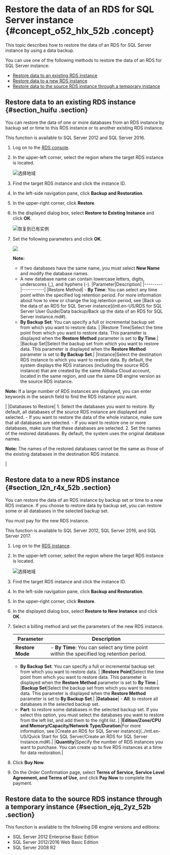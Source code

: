 # Restore the data of an RDS for SQL Server instance {#concept_o52_hlx_52b .concept}

This topic describes how to restore the data of an RDS for SQL Server instance by using a data backup.

You can use one of the following methods to restore the data of an RDS for SQL Server instance:

-   [Restore data to an existing RDS instance](#section_huifu)
-   [Restore data to a new RDS instance](#section_l2n_r4x_52b)
-   [Restore data to the source RDS instance through a temporary instance](#section_ejq_2yz_52b)

## Restore data to an existing RDS instance {#section_huifu .section}

You can restore the data of one or more databases from an RDS instance by backup set or time to this RDS instance or to another existing RDS instance.

This function is available to SQL Server 2012 and SQL Server 2016.

1.  Log on to the [RDS console](https://rds.console.aliyun.com/).
2.  In the upper-left corner, select the region where the target RDS instance is located.

    ![选择地域](http://static-aliyun-doc.oss-cn-hangzhou.aliyuncs.com/assets/img/7814/156895777736543_en-US.png)

3.  Find the target RDS instance and click the instance ID.
4.  In the left-side navigation pane, click **Backup and Restoration**.
5.  In the upper-right corner, click **Restore**.
6.  In the displayed dialog box, select **Restore to Existing Instance** and click **OK**.

    ![恢复到已有实例](http://static-aliyun-doc.oss-cn-hangzhou.aliyuncs.com/assets/img/17685/156895777710029_en-US.png)

7.  Set the following parameters and click **OK**.

    ![](http://static-aliyun-doc.oss-cn-hangzhou.aliyuncs.com/assets/img/17685/156895777710031_en-US.png)

    **Note:** 

    -   If two databases have the same name, you must select **New Name** and modify the database names.
    -   A new database name can contain lowercase letters, digits, underscores \(\_\), and hyphens \(-\).
    |Parameter|Description|
    |---------|-----------|
    |Restore Method|     -   **By Time**: You can select any time point within the specified log retention period. For more information about how to view or change the log retention period, see [Back up the data of an RDS for SQL Server instance](intl.en-US/RDS for SQL Server User Guide/Data backup/Back up the data of an RDS for SQL Server instance.md#).
    -   **By Backup Set**: You can specify a full or incremental backup set from which you want to restore data.
 |
    |Restore Time|Select the time point from which you want to restore data. This parameter is displayed when the **Restore Method** parameter is set to **By Time**.|
    |Backup Set|Select the backup set from which you want to restore data. This parameter is displayed when the **Restore Method** parameter is set to **By Backup Set**.|
    |Instance|Select the destination RDS instance to which you want to restore data. By default, the system displays the RDS instances \(including the source RDS instance\) that are created by the same Alibaba Cloud account, located in the same region, and use the same DB engine version as the source RDS instance.

 **Note:** If a large number of RDS instances are displayed, you can enter keywords in the search field to find the RDS instance you want.

 |
    |Databases to Restore|     1.  Select the databases you want to restore. By default, all databases of the source RDS instance are displayed and selected.
        -   If you want to restore the data of the whole instance, make sure that all databases are selected.
        -   If you want to restore one or more databases, make sure that these databases are selected.
    2.  Set the names of the restored databases. By default, the system uses the original database names.

**Note:** The names of the restored databases cannot be the same as those of the existing databases in the destination RDS instance.

 |


## Restore data to a new RDS instance {#section_l2n_r4x_52b .section}

You can restore the data of an RDS instance by backup set or time to a new RDS instance. If you choose to restore data by backup set, you can restore some or all databases in the selected backup set.

You must pay for the new RDS instance.

This function is available to SQL Server 2012, SQL Server 2016, and SQL Server 2017.

1.  Log on to the [RDS instance](https://rds.console.aliyun.com/).
2.  In the upper-left corner, select the region where the target RDS instance is located.

    ![选择地域](http://static-aliyun-doc.oss-cn-hangzhou.aliyuncs.com/assets/img/7814/156895777736543_en-US.png)

3.  Find the target RDS instance and click the instance ID.
4.  In the left-side navigation pane, click **Backup and Restoration**.
5.  In the upper-right corner, click **Restore**.
6.  In the displayed dialog box, select **Restore to New Instance** and click **OK**.
7.  Select a billing method and set the parameters of the new RDS instance.

    |Parameter|Description|
    |---------|-----------|
    |**Restore Mode**|     -   **By Time**: You can select any time point within the specified log retention period.
    -   **By Backup Set**: You can specify a full or incremental backup set from which you want to restore data.
 |
    |**Restore Point**|Select the time point from which you want to restore data. This parameter is displayed when the **Restore Method** parameter is set to **By Time**.|
    |**Backup Set**|Select the backup set from which you want to restore data. This parameter is displayed when the **Restore Method** parameter is set to **By Backup Set**.|
    |**Database**|     -   **All**: to restore all databases in the selected backup set.
    -   **Part**: to restore some databases in the selected backup set. If you select this option, you must select the databases you want to restore from the left list, and add them to the right list.
 |
    |**Edition/Zone/CPU and Memory/Capacity/Network Type/Duration**|For more information, see [Create an RDS for SQL Server instance](../intl.en-US/Quick Start for SQL Server/Create an RDS for SQL Server instance.md#).|
    |**Quantity**|Specify the number of RDS instances you want to purchase. You can create up to five RDS instances at a time for data restoration.|

8.  Click **Buy Now**.
9.  On the Order Confirmation page, select **Terms of Service, Service Level Agreement, and Terms of Use**, and click **Pay Now** to complete the payment.

## Restore data to the source RDS instance through a temporary instance {#section_ejq_2yz_52b .section}

This function is available to the following DB engine versions and editions:

-   SQL Server 2012 Enterprise Basic Edition
-   SQL Server 2012/2016 Web Basic Edition
-   SQL Server 2008 R2

